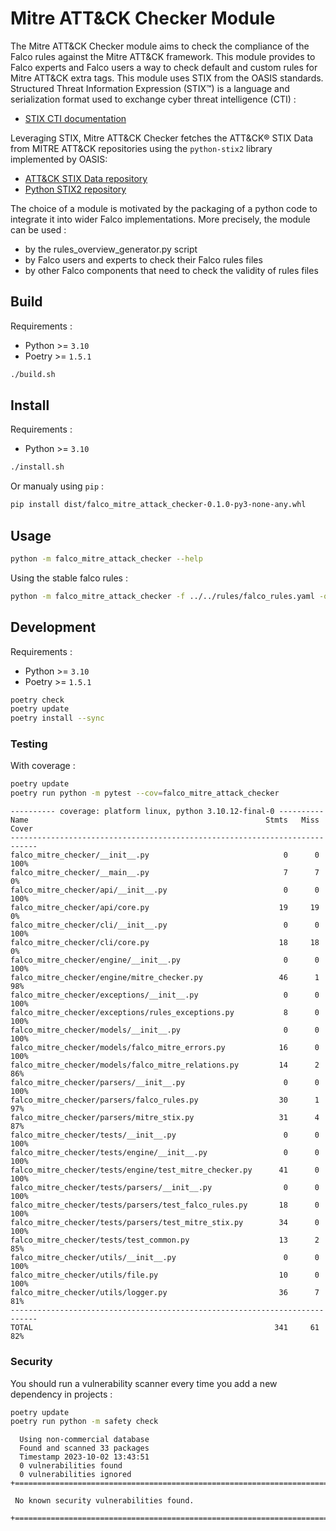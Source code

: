 # Mitre ATT&CK Checker Module

The Mitre ATT&CK Checker module aims to check the compliance of the Falco rules against the Mitre ATT&CK
framework. This module provides to Falco experts and Falco users a way to check default and custom
rules for Mitre ATT&CK extra tags.
This module uses STIX from the OASIS standards. Structured Threat Information Expression (STIX™) is a
language and serialization format used to exchange cyber threat intelligence (CTI) :

- [STIX CTI documentation](https://oasis-open.github.io/cti-documentation/stix/intro)

Leveraging STIX, Mitre ATT&CK Checker fetches the ATT&CK® STIX Data from MITRE ATT&CK repositories using
the `python-stix2` library implemented by OASIS:

- [ATT&CK STIX Data repository](https://github.com/mitre-attack/attack-stix-data)
- [Python STIX2 repository](https://github.com/oasis-open/cti-python-stix2)

The choice of a module is motivated by the packaging of a python code to integrate it into wider Falco
implementations. More precisely, the module can be used :

- by the rules_overview_generator.py script
- by Falco users and experts to check their Falco rules files
- by other Falco components that need to check the validity of rules files

## Build

Requirements :

- Python >= `3.10`
- Poetry >= `1.5.1`

```sh
./build.sh
```

## Install

Requirements :

- Python >= `3.10`

```sh
./install.sh
```

Or manualy using `pip` :

```sh
pip install dist/falco_mitre_attack_checker-0.1.0-py3-none-any.whl
```

## Usage

```sh
python -m falco_mitre_attack_checker --help
```

Using the stable falco rules :

```sh
python -m falco_mitre_attack_checker -f ../../rules/falco_rules.yaml -o /tmp/
```

## Development

Requirements :

- Python >= `3.10`
- Poetry >= `1.5.1`

```sh
poetry check
poetry update
poetry install --sync
```

### Testing

With coverage :

```sh
poetry update
poetry run python -m pytest --cov=falco_mitre_attack_checker
```

```
---------- coverage: platform linux, python 3.10.12-final-0 ----------                                   
Name                                                     Stmts   Miss  Cover                             
----------------------------------------------------------------------------                             
falco_mitre_checker/__init__.py                              0      0   100%                             
falco_mitre_checker/__main__.py                              7      7     0%                             
falco_mitre_checker/api/__init__.py                          0      0   100%                             
falco_mitre_checker/api/core.py                             19     19     0%                             
falco_mitre_checker/cli/__init__.py                          0      0   100%                             
falco_mitre_checker/cli/core.py                             18     18     0%                             
falco_mitre_checker/engine/__init__.py                       0      0   100%                             
falco_mitre_checker/engine/mitre_checker.py                 46      1    98%                             
falco_mitre_checker/exceptions/__init__.py                   0      0   100%          
falco_mitre_checker/exceptions/rules_exceptions.py           8      0   100%                             
falco_mitre_checker/models/__init__.py                       0      0   100%                             
falco_mitre_checker/models/falco_mitre_errors.py            16      0   100%                             
falco_mitre_checker/models/falco_mitre_relations.py         14      2    86%
falco_mitre_checker/parsers/__init__.py                      0      0   100%
falco_mitre_checker/parsers/falco_rules.py                  30      1    97%                             
falco_mitre_checker/parsers/mitre_stix.py                   31      4    87%                            
falco_mitre_checker/tests/__init__.py                        0      0   100%                             
falco_mitre_checker/tests/engine/__init__.py                 0      0   100%                            
falco_mitre_checker/tests/engine/test_mitre_checker.py      41      0   100%                            
falco_mitre_checker/tests/parsers/__init__.py                0      0   100%                            
falco_mitre_checker/tests/parsers/test_falco_rules.py       18      0   100%                             
falco_mitre_checker/tests/parsers/test_mitre_stix.py        34      0   100%
falco_mitre_checker/tests/test_common.py                    13      2    85%
falco_mitre_checker/utils/__init__.py                        0      0   100%
falco_mitre_checker/utils/file.py                           10      0   100%
falco_mitre_checker/utils/logger.py                         36      7    81%
----------------------------------------------------------------------------
TOTAL                                                      341     61    82%
```

### Security

You should run a vulnerability scanner every time you add a new dependency in projects :

```sh
poetry update
poetry run python -m safety check
```

```
  Using non-commercial database
  Found and scanned 33 packages
  Timestamp 2023-10-02 13:43:51
  0 vulnerabilities found
  0 vulnerabilities ignored
+=======================================================================================================+

 No known security vulnerabilities found. 

+=======================================================================================================+
```


